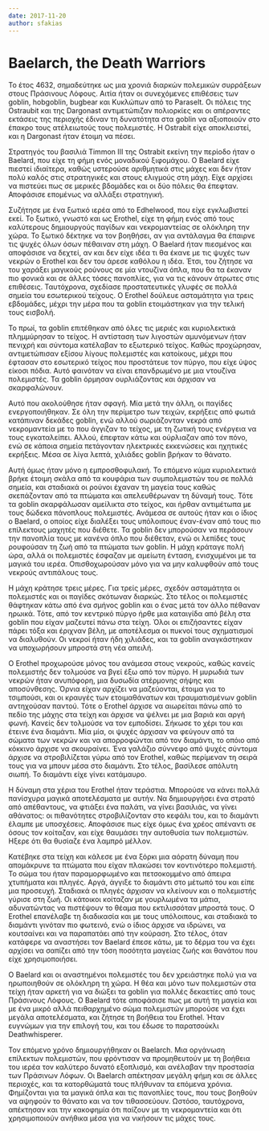 ```yaml
---
date: 2017-11-20
author: sfakias
---
```

# Baelarch, the Death Warriors

Το έτος 4632, σημαδεύτηκε ως μια χρονιά διαρκών πολεμικών συρράξεων στους
Πράσινους Λόφους. Αιτία ήταν οι συνεχόμενες επιθέσεις των goblin, hobgoblin,
bugbear και Κυκλώπων από το Paraselt. Οι πόλεις της Ostraubit και της
Dargonast αντιμετώπιζαν πολιορκίες και οι απέραντες εκτάσεις της περιοχής
έδιναν τη δυνατότητα στα goblin να αξιοποιούν στο έπακρο τους ατέλειωτούς τους
πολεμιστές. Η Ostrabit είχε αποκλειστεί, και η Dargonast ήταν έτοιμη να πέσει.



Στρατηγός του βασιλιά Timmon III της Ostrabit εκείνη την περίοδο ήταν ο
Baelard, που είχε τη φήμη ενός μοναδικού ξιφομάχου. Ο Baelard είχε πιεστεί
ιδιαίτερα, καθώς υστερούσε αριθμητικά στις μάχες και δεν ήταν πολύ καλός στις
στρατηγικές και στους ελιγμούς στη μάχη. Είχε αρχίσει να πιστεύει πως σε
μερικές βδομάδες και οι δύο πόλεις θα έπεφταν. Αποφάσισε επομένως να αλλάξει
στρατηγική.



Συζήτησε με ένα ξωτικό ιερέα από το Edhelwood, που είχε εγκλωβιστεί εκεί. Το
ξωτικό, γνωστό και ως Erothel, είχε τη φήμη ενός από τους καλύτερους
δημιουργούς παγίδων και νεκρομαντείας σε ολόκληρη την χώρα. To ξωτικό δέκτηκε
να τον βοηθήσει, αν για αντάλαγμα θα έπαιρνε τις ψυχές όλων όσων πέθαιναν στη
μάχη. Ο Baelard ήταν πιεσμένος και αποφάσισε να δεχτεί, αν και δεν είχε ιδέα
τι θα έκανε με τις ψυχές των νεκρών ο Erothel και δεν του άρεσε καθόλου η
ιδέα. Έτσι, του ζήτησε να του χαράξει μαγικούς ρούνους σε μία ντουζίνα όπλα,
που θα τα έκαναν πιο φονικά και σε άλλες τόσες πανοπλίες, για να τις κάνουν
άτρωτες στις επιθέσεις. Ταυτόχρονα, σχεδίασε προστατευτικές γλυφές σε πολλά
σημεία του εσωτερικού τείχους. Ο Erothel δούλευε ασταμάτητα για τρεις
εβδομάδες, μέχρι την μέρα που τα goblin ετοιμάστηκαν για την τελική τους
εισβολή.



Το πρωί, τα goblin επιτέθηκαν από όλες τις μεριές και κυριολεκτικά πλημμύρησαν
το τείχος. Η αντίσταση των λιγοστών αμυνόμενων ήταν πενιχρή και σύντομα
κατέλαβαν το εξωτερικό τείχος. Καθώς προχώρησαν, αντιμετώπισαν εξίσου λίγους
πολεμιστές και κατοίκους, μέχρι που έφτασαν στο εσωτερικό τείχος που
προστάτευε τον πύργο, που είχε ύψος είκοσι πόδια. Αυτό φαινόταν να είναι
επανδρωμένο με μια ντουζίνα πολεμιστές. Τα goblin όρμησαν ουρλιάζοντας και
άρχισαν να σκαρφαλώνουν.



Αυτό που ακολούθησε ήταν σφαγή. Μία μετά την άλλη, οι παγίδες ενεργοποιήθηκαν.
Σε όλη την περίμετρο των τειχών, εκρήξεις από φωτιά κατάπιναν δεκάδες goblin,
ενώ αλλού σωριάζονταν νεκρά από νεκρομαντεία με το που άγγιζαν το τείχος, με
τη ζωτική τους ενέργεια να τους εγκαταλείπει. Αλλού, έπεφταν κάτω και
ούρλιαζαν από τον πόνο, ενώ σε κάποια σημεία πετάγονταν ηλεκτρικές εκκενώσεις
και ηχητικές εκρήξεις. Μέσα σε λίγα λεπτά, χιλιάδες goblin βρήκαν το θάνατο.



Αυτή όμως ήταν μόνο η εμπροσθοφυλακή. Το επόμενο κύμα κυριολεκτικά βρήκε
έτοιμη σκάλα από τα κουφάρια των συμπολεμιστών του σε πολλά σημεία, και
σταδιακά οι ρούνοι έχαναν τη μαγεία τους καθώς σκεπάζονταν από τα πτώματα και
απελευθέρωναν τη δύναμή τους. Τότε τα goblin σκαρφάλωσαν αμείλικτα στο τείχος,
και ήρθαν αντιμέτωπα με τους δώδεκα πάνοπλους πολεμιστές. Ανάμεσα σε αυτούς
ήταν και ο ίδιος ο Baelard, ο οποίος είχε διαλέξει τους υπόλοιπους έναν-έναν
από τους πιο επίλεκτους μαχητές που διέθετε. Τα goblin δεν μπορούσαν να
περάσουν την πανοπλία τους με κανένα όπλο που διέθεταν, ενώ οι λεπίδες τους
ρουφούσαν τη ζωή από τα πτώματα των goblin. Η μάχη κράταγε πολή ώρα, αλλά οι
πολεμιστές έσφαζαν με αμείωτη ένταση, ενισχυμένοι με τα μαγικά του ιερέα.
Οπισθοχωρούσαν μόνο για να μην καλυφθούν από τους νεκρούς αντιπάλους τους.



Η μάχη κράτησε τρεις μέρες. Για τρείς μέρες, σχεδόν ασταμάτητα οι πολεμιστές
και οι παγίδες σκότωναν διαρκώς. Στο τέλος οι πολεμιστές θάφτηκαν κάτω από ένα
σμήνος goblin και ο ένας μετά τον άλλο πέθαναν ηρωικά. Τότε, από τον κεντρικό
πύργο ήρθε μια καταιγίδα από βέλη στα goblin που είχαν μαζευτεί πάνω στα
τείχη. Όλοι οι επιζήσαντες είχαν πάρει τόξα και έριχναν βέλη, με αποτέλεσμα οι
πυκνοί τους σχηματισμοί να διαλυθούν. Οι νεκροί ήταν ήδη χιλιάδες, και τα
goblin αναγκάστηκαν να υποχωρήσουν μπροστά στη νέα απειλή.



O Erothel προχωρούσε μόνος του ανάμεσα στους νεκρούς, καθώς κανείς πολεμιστής
δεν τολμούσε να βγεί έξω από τον πύργο. Η μυρωδιά των νεκρών ήταν ανυπόφορη,
μια δυσωδία ατέρμονης σήψης και αποσύνθεσης. Όρνια είχαν αρχίζει να
μαζεύονται, έτοιμα για το τσιμπούσι, και οι κραυγές των ετοιμαθάνατων και
τραυματισμένων goblin αντηχούσαν παντού. Τότε ο Erothel άρχισε να αιωρείται
πάνω από το πεδίο της μάχης στα τείχη και άρχισε να ψέλνει με μια βαριά και
αργή φωνή. Κανείς δεν τολμούσε να τον εμποδίσει. Σήκωσε το χέρι του και έτεινε
ένα διαμάντι. Μία μία, οι ψυχές άρχισαν να φεύγουν από τα σώματα των νεκρών
και να απορροφώνται από τον διαμάντι, το οπόιο από κόκκινο άρχισε να
σκουραίνει. Ένα γαλάζιο σύννεφο από ψυχές σύντομα άρχισε να στροβιλίζεται γύρω
από τον Erothel, καθώς περίμεναν τη σειρά τους για να μπουν μέσα στο διαμάντι.
Στο τέλος, βασίλεσε απόλυτη σιωπή. Το διαμάντι είχε γίνει κατάμαυρο.



Η δύναμη στα χέρια του Erothel ήταν τεράστια. Μπορούσε να κάνει πολλά
πανίσχυρα μαγικά αποτελέσματα με αυτήν. Να δημιουργήσει ένα στρατό από
απέθαντους, να φτιάξει ένα παλάτι, να γίνει βασιλιάς, να γίνει αθάνατος: οι
πιθανότητες στροβιλίζονταν στο κεφάλι του, και το διαμάντι έλαμπε με
υποσχέσεις. Αποφάσισε πως είχε όμως ένα χρέος απέναντι σε όσους τον κοίταζαν,
και είχε θαυμάσει την αυτοθυσία των πολεμιστών. Ηξερε ότι θα θυσίαζε ένα
λαμπρό μέλλον.



Κατέβηκε στα τείχη και κάλεσε με ένα ξόρκι μια αόρατη δύναμη που απομάκρυνε τα
πτώματα που είχαν πλακώσει τον κοντινότερο πολεμιστή. Το σώμα του ήταν
παραμορφωμένο και πετσοκομμένο από άπειρα χτυπήματα και πληγές. Αργά, άγγιξε
το διαμάντι στο μέτωπό του και είπε μια προσευχή. Σταδιακά οι πληγές άρχισαν
να κλείνουν και ο πολεμιστής γύρισε στη ζωή. Οι κάτοικοι κοίταζαν με
γουρλωμένα τα μάτια, αδυνατώντας να πιστέψουν το θέαμα που εκτιλισσόταν
μπροστά τους. Ο Erothel επανέλαβε τη διαδικασία και με τους υπόλοιπους, και
σταδιακά το διαμάντι γινόταν πιο φωτεινό, ενώ ο ίδιος άρχισε να ιδρώνει, να
κουτσαίνει και να παραπατάει από την κούραση. Στο τέλος, όταν κατάφερε να
αναστήσει τον Baelard έπεσε κάτω, με το δέρμα του να έχει αρχίσει να σαπίζει
από την τόση ποσότητα μαγείας ζωής και θανάτου που είχε χρησιμοποιήσει.



Ο Baelard και οι αναστημένοι πολεμιστές του δεν χρειάστηκε πολύ για να
ηρωποιηθούν σε ολόκληρη τη χώρα. Η θέα και μόνο των πολεμιστών στα τείχη ήταν
αρκετή για να διώξει τα goblin για πολλές δεκαετίες από τους Πράσινους Λόφους.
Ο Baelard τότε αποφάσισε πως με αυτή τη μαγεία και με ένα μικρό αλλά
πειθαρχημένο σώμα πολεμιστών μπορούσε να έχει μεγάλα αποτελέσματα, και ζήτησε
τη βοήθεια του Erothel. Ήταν ευγνώμων για την επιλογή του, και του έδωσε το
παρατσούκλι Deathwhisperer.



Τον επόμενο χρόνο δημιουργήθηκαν οι Baelarch. Μια οργάνωση επίλεκτων
πολεμιστών, που φρόντισαν να προμηθευτούν με τη βοήθεια του ιερέα τον καλύτερο
δυνατό εξοπλισμό, και ανέλαβαν την προστασία των Πράσινων Λόφων. Οι Baelarch
απέκτησαν μεγάλη φήμη και σε άλλες περιοχές, και τα κατορθώματά τους πλήθυναν
τα επόμενα χρόνια. Φημίζονται για τα μαγικά όπλα και τις πανοπλίες τους, που
τους βοηθούν να αψηφούν το θάνατο και να τον τιθασσεύουν. Ωστόσο, ταυτόχρονα,
απέκτησαν και την κακοφημία ότι παίζουν με τη νεκρομαντεία και ότι
χρησιμοποιούν ανήθικα μέσα για να νικήσουν τις μάχες τους.

